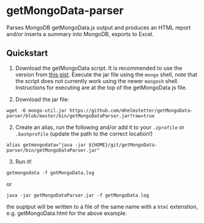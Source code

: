 # getMongoData-parser
Parses MongoDB getMongoData.js output and produces an HTML report and/or inserts a summary into MongoDB, exports to Excel.


Quickstart
----------
1. Download the getMongoData script. It is recommended to use the version from [this gist](https://gist.github.com/mhelmstetter/fdd7ad515799af3c02a3e30a70a5c258). Execute the jar file using the `mongo` shell, note that the script does not currently work using the newer `mongosh` shell. Instructions for executing are at the top of the getMongoData js file.
    
1. Download the jar file:
```
wget -O mongo-util.jar https://github.com/mhelmstetter/getMongoData-parser/blob/master/bin/getMongoDataParser.jar?raw=true
```
2. Create an alias, run the following and/or add it to your `.zprofile` or `.bashprofile` (update the path to the correct location!)
```
alias getmongodata="java -jar ${HOME}/git/getMongoData-parser/bin/getMongoDataParser.jar"
```
3. Run it!
```
getmongodata -f getMongoData.log
```
or
```
java -jar getMongoDataParser.jar -f getMongoData.log
```
the ouptput will be written to a file of the same name with a `html` extenstion, e.g. getMongoData.html for the above example.
